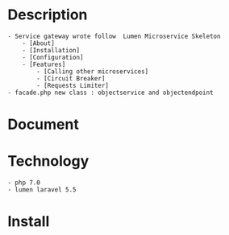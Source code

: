 # Description 
	- Service gateway wrote follow  Lumen Microservice Skeleton
		- [About]
		- [Installation]
		- [Configuration]
		- [Features]
		    - [Calling other microservices]
		    - [Circuit Breaker]
		    - [Requests Limiter]
	- facade.php new class : objectservice and objectendpoint 
# Document 

# Technology
	- php 7.0
	- lumen laravel 5.5
	
# Install